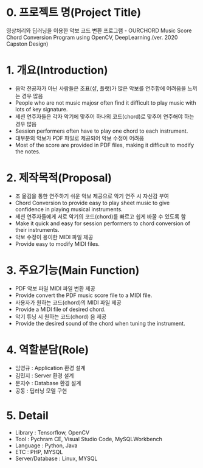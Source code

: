 # 0. 프로젝트 명(Project Title)
영상처리와 딥러닝을 이용한 악보 코드 변환 프로그램 - OURCHORD
Music Score Chord Conversion Program using OpenCV, DeepLearning.(ver. 2020 Capston Design)

# 1. 개요(Introduction)
* 음악 전공자가 아닌 사람들은 조표(샾, 플랫)가 많은 악보를 연주함에 어려움을 느끼는 경우 많음
* People who are not music majosr often find it difficult to play music with lots of key signature.
* 세션 연주자들은 각자 악기에 맞추어 하나의 코드(chord)로 맞추어 연주해야 하는 경우 많음
* Session performers often have to play one chord to each instrument.
* 대부분의 악보가 PDF 파일로 제공되어 악보 수정이 어려움
* Most of the score are provided in PDF files, making it difficult to modify the notes.
# 2. 제작목적(Proposal)
* 조 옮김을 통한 연주하기 쉬운 악보 제공으로 악기 연주 시 자신감 부여 
* Chord Conversion to provide easy to play sheet music to give confidence in playing musical instruments.
* 세션 연주자들에게 서로 악기의 코드(chord)를 빠르고 쉽게 바꿀 수 있도록 함
* Make it quick and easy for session performers to chord conversion of their instruments.
* 악보 수정이 용이한 MIDI 파일 제공
* Provide easy to modify MIDI files.
# 3. 주요기능(Main Function)
* PDF 악보 파일 MIDI 파일 변환 제공
* Provide convert the PDF music score file to a MIDI file.
* 사용자가 원하는 코드(chord)의 MIDI 파일 제공
* Provide a MIDI file of desired chord.
* 악기 튜닝 시 원하는 코드(chord) 음 제공
* Provide the desired sound of the chord when tuning the instrument.
# 4. 역할분담(Role)
* 임영규 : Application 환경 설계
* 김민지 : Server 환경 설계
* 문지수 : Database 환경 설계
* 공동 : 딥러닝 모델 구현
# 5. Detail
* Library : Tensorflow, OpenCV
* Tool : Pychram CE, Visual Studio Code, MySQLWorkbench
* Language : Python, Java
* ETC : PHP, MYSQL
* Server/Database : Linux, MYSQL

